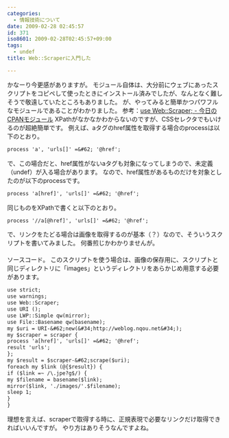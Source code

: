 ```yaml
---
categories:
  - 情報技術について
date: 2009-02-28 02:45:57
id: 371
iso8601: 2009-02-28T02:45:57+09:00
tags:
  - undef
title: Web::Scraperに入門した

---
```


かなーり今更感がありますが。
モジュール自体は、大分前にウェブにあったスクリプトをコピペして使ったときにインストール済みでしたが、なんとなく難しそうで敬遠していたところもありました。
が、やってみると簡単かつパワフルなモジュールであることがわかりました。
参考：<a href="http://cpanmag.koneta.org/013-web-scraper/">use Web::Scraper; - 今日のCPANモジュール</a>
XPathがなかなかわからないのですが、CSSセレクタでもいけるのが超絶簡単です。
例えば、aタグのhref属性を取得する場合のprocessは以下のとおり。
```default
process 'a', 'urls[]' =&#62; '@href';
```
で、この場合だと、href属性がないaタグも対象になってしまうので、未定義（undef）が入る場合があります。
なので、href属性があるものだけを対象としたのが以下のprocessです。
```default
process 'a[href]', 'urls[]' =&#62; '@href';
```
同じものをXPathで書くと以下のとおり。
```default
process '//a[@href]', 'urls[]' =&#62; '@href';
```
で、リンクをたどる場合は画像を取得するのが基本（？）なので、そういうスクリプトを書いてみました。
&#133;何番煎じかわかりませんが。


ソースコード。
このスクリプトを使う場合は、画像の保存用に、スクリプトと同じディレクトリに「images」というディレクトリをあらかじめ用意する必要があります。
```default
use strict;
use warnings;
use Web::Scraper;
use URI ();
use LWP::Simple qw(mirror);
use File::Basename qw(basename);
my $uri = URI-&#62;new(&#34;http://weblog.nqou.net&#34;);
my $scraper = scraper {
process 'a[href]', 'urls[]' =&#62; '@href';
result 'urls';
};
my $result = $scraper-&#62;scrape($uri);
foreach my $link (@{$result}) {
if ($link =~ /\.jpe?g$/) {
my $filename = basename($link);
mirror($link, './images/'.$filename);
sleep 1;
}
}
```
理想を言えば、scraperで取得する時に、正規表現で必要なリンクだけ取得できればいいんですが。
やり方はありそうなんですよね&#133;。
    	